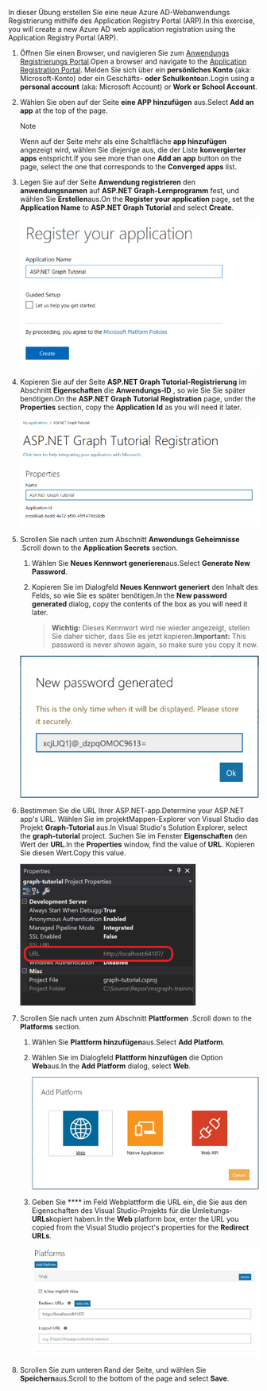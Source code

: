 <!-- markdownlint-disable MD002 MD041 -->

<span data-ttu-id="40e8b-101">In dieser Übung erstellen Sie eine neue Azure AD-Webanwendungs Registrierung mithilfe des Application Registry Portal (ARP).</span><span class="sxs-lookup"><span data-stu-id="40e8b-101">In this exercise, you will create a new Azure AD web application registration using the Application Registry Portal (ARP).</span></span>

1. <span data-ttu-id="40e8b-102">Öffnen Sie einen Browser, und navigieren Sie zum [Anwendungs Registrierungs Portal](https://apps.dev.microsoft.com).</span><span class="sxs-lookup"><span data-stu-id="40e8b-102">Open a browser and navigate to the [Application Registration Portal](https://apps.dev.microsoft.com).</span></span> <span data-ttu-id="40e8b-103">Melden Sie sich über ein **persönliches Konto** (aka: Microsoft-Konto) oder ein Geschäfts- **oder Schulkonto**an.</span><span class="sxs-lookup"><span data-stu-id="40e8b-103">Login using a **personal account** (aka: Microsoft Account) or **Work or School Account**.</span></span>

1. <span data-ttu-id="40e8b-104">Wählen Sie oben auf der Seite **eine APP hinzufügen** aus.</span><span class="sxs-lookup"><span data-stu-id="40e8b-104">Select **Add an app** at the top of the page.</span></span>

    > [!NOTE]
    > <span data-ttu-id="40e8b-105">Wenn auf der Seite mehr als eine Schaltfläche **app hinzufügen** angezeigt wird, wählen Sie diejenige aus, die der Liste **konvergierter apps** entspricht.</span><span class="sxs-lookup"><span data-stu-id="40e8b-105">If you see more than one **Add an app** button on the page, select the one that corresponds to the **Converged apps** list.</span></span>

1. <span data-ttu-id="40e8b-106">Legen Sie auf der Seite **Anwendung registrieren** den **anwendungsnamen** auf **ASP.NET Graph-Lernprogramm** fest, und wählen Sie **Erstellen**aus.</span><span class="sxs-lookup"><span data-stu-id="40e8b-106">On the **Register your application** page, set the **Application Name** to **ASP.NET Graph Tutorial** and select **Create**.</span></span>

    ![Screenshot des Erstellens einer neuen app in der APP-Registrierungs Portal-Website](./images/arp-create-app-01.png)

1. <span data-ttu-id="40e8b-108">Kopieren Sie auf der Seite **ASP.NET Graph Tutorial-Registrierung** im Abschnitt **Eigenschaften** die **Anwendungs-ID** , so wie Sie Sie später benötigen.</span><span class="sxs-lookup"><span data-stu-id="40e8b-108">On the **ASP.NET Graph Tutorial Registration** page, under the **Properties** section, copy the **Application Id** as you will need it later.</span></span>

    ![Screenshot der neu erstellten Anwendungs-ID](./images/arp-create-app-02.png)

1. <span data-ttu-id="40e8b-110">Scrollen Sie nach unten zum Abschnitt **Anwendungs Geheimnisse** .</span><span class="sxs-lookup"><span data-stu-id="40e8b-110">Scroll down to the **Application Secrets** section.</span></span>

    1. <span data-ttu-id="40e8b-111">Wählen Sie **Neues Kennwort generieren**aus.</span><span class="sxs-lookup"><span data-stu-id="40e8b-111">Select **Generate New Password**.</span></span>
    1. <span data-ttu-id="40e8b-112">Kopieren Sie im Dialogfeld **Neues Kennwort generiert** den Inhalt des Felds, so wie Sie es später benötigen.</span><span class="sxs-lookup"><span data-stu-id="40e8b-112">In the **New password generated** dialog, copy the contents of the box as you will need it later.</span></span>

        > <span data-ttu-id="40e8b-113">**Wichtig:** Dieses Kennwort wird nie wieder angezeigt, stellen Sie daher sicher, dass Sie es jetzt kopieren.</span><span class="sxs-lookup"><span data-stu-id="40e8b-113">**Important:** This password is never shown again, so make sure you copy it now.</span></span>

    ![Screenshot des Kennworts der neu erstellten Anwendung](./images/arp-create-app-03.png)

1. <span data-ttu-id="40e8b-115">Bestimmen Sie die URL Ihrer ASP.NET-app.</span><span class="sxs-lookup"><span data-stu-id="40e8b-115">Determine your ASP.NET app's URL.</span></span> <span data-ttu-id="40e8b-116">Wählen Sie im projektMappen-Explorer von Visual Studio das Projekt **Graph-Tutorial** aus.</span><span class="sxs-lookup"><span data-stu-id="40e8b-116">In Visual Studio's Solution Explorer, select the **graph-tutorial** project.</span></span> <span data-ttu-id="40e8b-117">Suchen Sie im Fenster **Eigenschaften** den Wert der **URL**.</span><span class="sxs-lookup"><span data-stu-id="40e8b-117">In the **Properties** window, find the value of **URL**.</span></span> <span data-ttu-id="40e8b-118">Kopieren Sie diesen Wert.</span><span class="sxs-lookup"><span data-stu-id="40e8b-118">Copy this value.</span></span>

    ![Screenshot des Eigenschaftenfensters von Visual Studio](./images/vs-project-url.png)

1. <span data-ttu-id="40e8b-120">Scrollen Sie nach unten zum Abschnitt **Plattformen** .</span><span class="sxs-lookup"><span data-stu-id="40e8b-120">Scroll down to the **Platforms** section.</span></span>

    1. <span data-ttu-id="40e8b-121">Wählen Sie **Plattform hinzufügen**aus.</span><span class="sxs-lookup"><span data-stu-id="40e8b-121">Select **Add Platform**.</span></span>
    1. <span data-ttu-id="40e8b-122">Wählen Sie im Dialogfeld **Plattform hinzufügen** die Option **Web**aus.</span><span class="sxs-lookup"><span data-stu-id="40e8b-122">In the **Add Platform** dialog, select **Web**.</span></span>

        ![Screenshot Erstellen einer Plattform für die APP](./images/arp-create-app-04.png)

    1. <span data-ttu-id="40e8b-124">Geben Sie \*\*\*\* im Feld Webplattform die URL ein, die Sie aus den Eigenschaften des Visual Studio-Projekts für die Umleitungs- **URLs**kopiert haben.</span><span class="sxs-lookup"><span data-stu-id="40e8b-124">In the **Web** platform box, enter the URL you copied from the Visual Studio project's properties for the **Redirect URLs**.</span></span>

        ![Screenshot der neu hinzugefügten Webplattform für die Anwendung](./images/arp-create-app-05.png)

1. <span data-ttu-id="40e8b-126">Scrollen Sie zum unteren Rand der Seite, und wählen Sie **Speichern**aus.</span><span class="sxs-lookup"><span data-stu-id="40e8b-126">Scroll to the bottom of the page and select **Save**.</span></span>